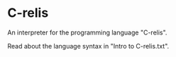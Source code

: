 # C-relis
An interpreter for the programming language "C-relis".

Read about the language syntax in "Intro to C-relis.txt".
